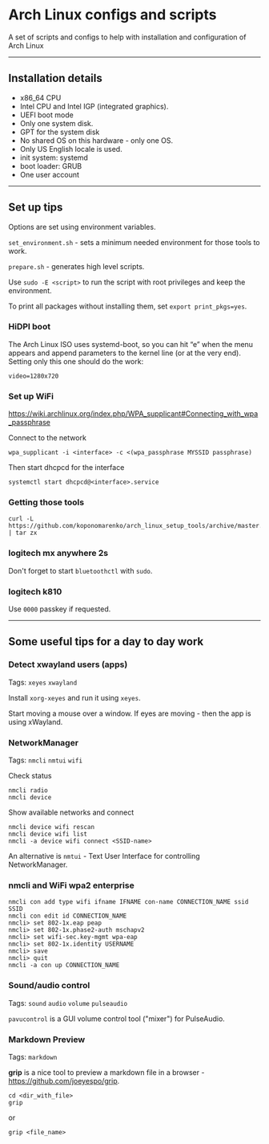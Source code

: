 # Arch Linux configs and scripts

A set of scripts and configs to help with installation and configuration of Arch Linux

---
## Installation details

- x86_64 CPU
- Intel CPU and Intel IGP (integrated graphics).
- UEFI boot mode
- Only one system disk.
- GPT for the system disk
- No shared OS on this hardware - only one OS.
- Only US English locale is used.
- init system: systemd
- boot loader: GRUB
- One user account

---
## Set up tips

Options are set using environment variables.

`set_environment.sh` - sets a minimum needed environment for those tools to work.

`prepare.sh` - generates high level scripts.

Use `sudo -E <script>` to run the script with root privileges and keep the environment.

To print all packages without installing them, set `export print_pkgs=yes`.

### HiDPI boot

The Arch Linux ISO uses systemd-boot, so you can hit “e” when the menu appears and append
parameters to the kernel line (or at the very end). Setting only this one should do the work:

    video=1280x720

### Set up WiFi

https://wiki.archlinux.org/index.php/WPA_supplicant#Connecting_with_wpa_passphrase

Connect to the network

    wpa_supplicant -i <interface> -c <(wpa_passphrase MYSSID passphrase)

Then start dhcpcd for the interface

    systemctl start dhcpcd@<interface>.service

### Getting those tools

    curl -L https://github.com/koponomarenko/arch_linux_setup_tools/archive/master.tar.gz | tar zx

### logitech mx anywhere 2s

Don't forget to start `bluetoothctl` with `sudo`.

### logitech k810

Use `0000` passkey if requested.

---
## Some useful tips for a day to day work

### Detect xwayland users (apps)

Tags: `xeyes` `xwayland`

Install `xorg-xeyes` and run it using `xeyes`.

Start moving a mouse over a window. If eyes are moving - then the app is using xWayland.


### NetworkManager

Tags: `nmcli` `nmtui` `wifi`

Check status

    nmcli radio
    nmcli device

Show available networks and connect

    nmcli device wifi rescan
    nmcli device wifi list
    nmcli -a device wifi connect <SSID-name>

An alternative is `nmtui` - Text User Interface for controlling NetworkManager.

### nmcli and WiFi wpa2 enterprise

    nmcli con add type wifi ifname IFNAME con-name CONNECTION_NAME ssid SSID
    nmcli con edit id CONNECTION_NAME
    nmcli> set 802-1x.eap peap
    nmcli> set 802-1x.phase2-auth mschapv2
    nmcli> set wifi-sec.key-mgmt wpa-eap
    nmcli> set 802-1x.identity USERNAME
    nmcli> save
    nmcli> quit
    nmcli -a con up CONNECTION_NAME

### Sound/audio control

Tags: `sound` `audio` `volume` `pulseaudio`

`pavucontrol` is a GUI volume control tool ("mixer") for PulseAudio.

### Markdown Preview

Tags: `markdown`

**grip** is a nice tool to preview a markdown file in a browser - 
https://github.com/joeyespo/grip.

    cd <dir_with_file>
    grip

or 

    grip <file_name>

